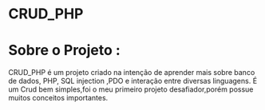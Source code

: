 # CRUD_PHP 

# Sobre o Projeto :

CRUD_PHP é um projeto criado na intenção de aprender mais sobre banco de dados, PHP, SQL injection ,PDO e interação entre diversas linguagens.
É um Crud bem simples,foi o meu primeiro projeto desafiador,porém possue muitos conceitos importantes.

